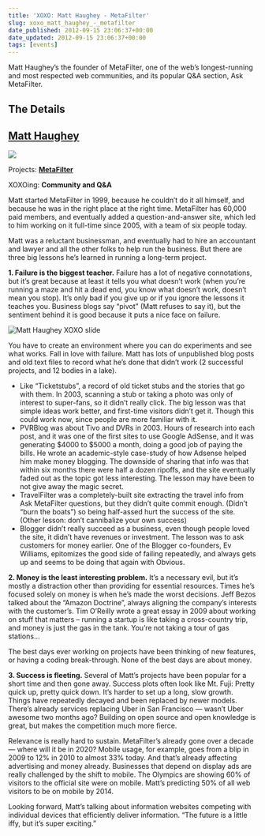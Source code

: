```yaml
---
title: 'XOXO: Matt Haughey - MetaFilter'
slug: xoxo_matt_haughey_-_metafilter
date_published: 2012-09-15 23:06:37+00:00
date_updated: 2012-09-15 23:06:37+00:00
tags: [events]
---
```

Matt Haughey’s the founder of MetaFilter, one of the web’s longest-running and most respected web communities, and its popular Q&A section, Ask MetaFilter.

## The Details

## [Matt Haughey](https://twitter.com/mathowie)

![](https://cdn.glitch.global/c4e475b2-a54e-47e0-973c-ed0bd1b46262/wweek-headshot_normal.jpg?v=1670738873581)

Projects: **[MetaFilter](http://www.metafilter.com/)**

XOXOing: **Community and Q&A**

Matt started MetaFilter in 1999, because he couldn’t do it all himself, and because he was in the right place at the right time. MetaFilter has 60,000 paid members, and eventually added a question-and-answer site, which led to him working on it full-time since 2005, with a team of six people today.  

Matt was a reluctant businessman, and eventually had to hire an accountant and lawyer and all the other folks to help run the business. But there are three big lessons he’s learned in running a long-term project.  

**1. Failure is the biggest teacher.** Failure has a lot of negative connotations, but it’s great because at least it tells you what doesn’t work (when you’re running a maze and hit a dead end, you know what doesn’t work, doesn’t mean you stop). It’s only bad if you give up or if you ignore the lessons it teaches you. Business blogs say “pivot” (Matt refuses to say it), but the sentiment behind it is good because it puts a nice face on failure.

![Matt Haughey XOXO slide](https://cdn.glitch.global/c4e475b2-a54e-47e0-973c-ed0bd1b46262/matt-haughey-slide.png?v=1670738948799 "Matt Haughey XOXO slide")  

You have to create an environment where you can do experiments and see what works. Fall in love with failure. Matt has lots of unpublished blog posts and old text files to record what he’s done that didn’t work (2 successful projects, and 12 bodies in a lake).  

* Like “Ticketstubs”, a record of old ticket stubs and the stories that go with them. In 2003, scanning a stub or taking a photo was only of interest to super-fans, so it didn’t really click. The big lesson was that simple ideas work better, and first-time visitors didn’t get it. Though this could work now, since people are more familiar with it.  
* PVRBlog was about Tivo and DVRs in 2003. Hours of research into each post, and it was one of the first sites to use Google AdSense, and it was generating $4000 to $5000 a month, doing a good job of paying the bills. He wrote an academic-style case-study of how Adsense helped him make money blogging. The downside of sharing that info was that within six months there were half a dozen ripoffs, and the site eventually faded out as the topic got less interesting. The lesson may have been to not give away the magic secret.  
* TravelFilter was a completely-built site extracting the travel info from Ask MetaFilter questions, but they didn’t quite commit enough. (Didn’t “burn the boats”) so being half-assed hurt the success of the site. (Other lesson: don’t cannibalize your own success)  
* Blogger didn’t really succeed as a business, even though people loved the site, it didn’t have revenues or investment. The lesson was to ask customers for money earlier. One of the Blogger co-founders, Ev Williams, epitomizes the good side of failing repeatedly, and always gets up and seems to be doing that again with Obvious.

**2. Money is the least interesting problem.** It’s a necessary evil, but it’s mostly a distraction other than providing for essential resources. Times he’s focused solely on money is when he’s made the worst decisions. Jeff Bezos talked about the “Amazon Doctrine”, always aligning the company’s interests with the customer’s. Tim O’Reilly wrote a great essay in 2009 about working on stuff that matters – running a startup is like taking a cross-country trip, and money is just the gas in the tank. You’re not taking a tour of gas stations…  

The best days ever working on projects have been thinking of new features, or having a coding break-through. None of the best days are about money.
 
**3. Success is fleeting.** Several of Matt’s projects have been popular for a short time and then gone away. Success plots often look like Mt. Fuji: Pretty quick up, pretty quick down. It’s harder to set up a long, slow growth. Things have repeatedly decayed and been replaced by newer models. There’s already services replacing Uber in San Francisco — wasn’t Uber awesome two months ago? Building on open source and open knowledge is great, but makes the competition much more fierce.  

Relevance is really hard to sustain. MetaFilter’s already gone over a decade — where will it be in 2020? Mobile usage, for example, goes from a blip in 2009 to 12% in 2010 to almost 33% today. And that’s already affecting advertising and money already. Businesses that depend on display ads are really challenged by the shift to mobile. The Olympics are showing 60% of visitors to the official site were on mobile. Matt’s predicting 50% of all web visitors to be on mobile by 2014.  

Looking forward, Matt’s talking about information websites competing with individual devices that efficiently deliver information. “The future is a little iffy, but it’s super exciting.”

